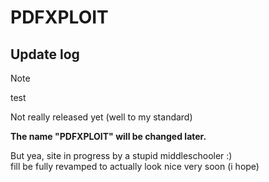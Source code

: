 # PDFXPLOIT

## Update log

> [!NOTE]
> test

Not really released yet (well to my standard)

**The name "PDFXPLOIT" will be changed later.** <br>

But yea, site in progress by a stupid middleschooler :) <br>
fill be fully revamped to actually look nice very soon (i hope)
